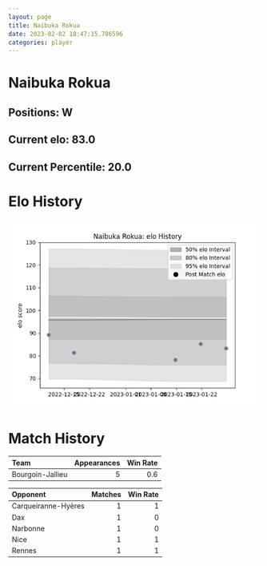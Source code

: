 ```yaml
---  
layout: page  
title: Naibuka Rokua  
date: 2023-02-02 18:47:15.786596  
categories: player  
---
```

# Naibuka Rokua

## Positions: W

## Current elo: 83.0

## Current Percentile: 20.0

# Elo History


![elo history](history_NaibukaRokua.png)
# Match History


| Team             |   Appearances |   Win Rate |
|:-----------------|--------------:|-----------:|
| Bourgoin-Jallieu |             5 |        0.6 |

| Opponent            |   Matches |   Win Rate |
|:--------------------|----------:|-----------:|
| Carqueiranne-Hyères |         1 |          1 |
| Dax                 |         1 |          0 |
| Narbonne            |         1 |          0 |
| Nice                |         1 |          1 |
| Rennes              |         1 |          1 |